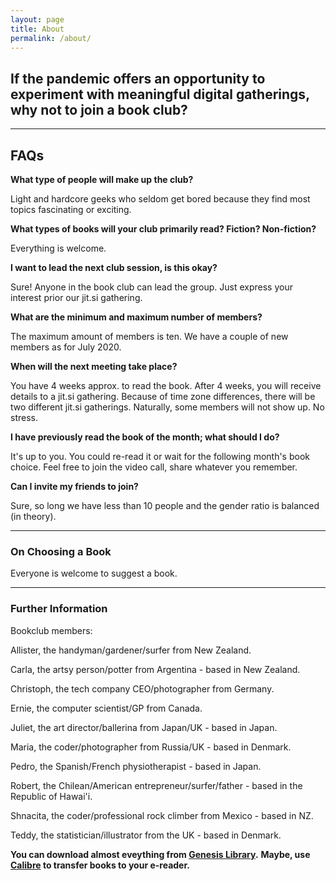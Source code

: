 ```yaml
---
layout: page
title: About
permalink: /about/
---
```


## If the pandemic offers an opportunity to experiment with meaningful digital gatherings, why not to join a book club?

---

## FAQs

**What type of people will make up the club?**

Light and hardcore geeks who seldom get bored because they find most topics fascinating or exciting.

**What types of books will your club primarily read? Fiction? Non-fiction?**

Everything is welcome.

**I want to lead the next club session, is this okay?**

Sure! Anyone in the book club can lead the group. Just express your interest prior our jit.si gathering.

**What are the minimum and maximum number of members?**

The maximum amount of members is ten. We have a couple of new members as for July 2020. 

**When will the next meeting take place?**

You have 4 weeks approx. to read the book. After 4 weeks, you will receive details to a jit.si gathering.
Because of time zone differences, there will be two different jit.si  gatherings.
Naturally, some members will not show up. No stress. 

**I have previously read the book of the month; what should I do?**

It's up to you. You could re-read it or wait for the following month's book choice. Feel free to join the video call, share whatever you remember.

**Can I invite my friends to join?**

Sure, so long we have less than 10 people and the gender ratio is balanced (in theory).


---

### On Choosing a Book

Everyone is welcome to suggest a book. 

---

### Further Information

Bookclub members:

Allister, the handyman/gardener/surfer from New Zealand.

Carla, the artsy person/potter from Argentina - based in New Zealand. 

Christoph, the tech company CEO/photographer from Germany.

Ernie, the computer scientist/GP from Canada.

Juliet, the art director/ballerina from Japan/UK - based in Japan.

Maria, the coder/photographer from Russia/UK - based in Denmark.

Pedro, the Spanish/French physiotherapist - based in Japan. 

Robert, the Chilean/American entrepreneur/surfer/father - based in the Republic of Hawai'i. 

Shnacita, the coder/professional rock climber from Mexico - based in NZ.

Teddy, the statistician/illustrator from the UK - based in Denmark. 

**You can download almost eveything from [Genesis Library](http://gen.lib.rus.ec/).**
**Maybe, use [Calibre](https://calibre-ebook.com/) to transfer books to your e-reader.**
